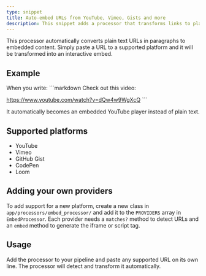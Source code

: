 ```yaml
---
type: snippet
title: Auto-embed URLs from YouTube, Vimeo, Gists and more
description: This snippet adds a processor that transforms links to platforms, like YouTube, GitHub Gist and Loom to embeddable iframes.
---
```


This processor automatically converts plain text URLs in paragraphs to embedded content. Simply paste a URL to a supported platform and it will be transformed into an interactive embed.

## Example

When you write:
\`\`\`markdown
Check out this video:

https://www.youtube.com/watch?v=dQw4w9WgXcQ
\`\`\`

It automatically becomes an embedded YouTube player instead of plain text.


## Supported platforms

- YouTube
- Vimeo
- GitHub Gist
- CodePen
- Loom


## Adding your own providers

To add support for a new platform, create a new class in `app/processors/embed_processor/` and add it to the `PROVIDERS` array in `EmbedProcessor`. Each provider needs a `matches?` method to detect URLs and an `embed` method to generate the iframe or script tag.


## Usage

Add the processor to your pipeline and paste any supported URL on its own line. The processor will detect and transform it automatically.

